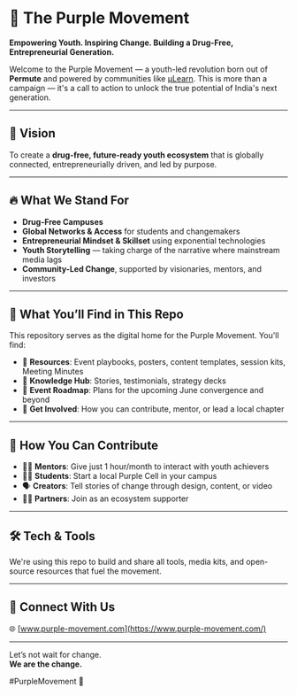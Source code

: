 # 💜 The Purple Movement

**Empowering Youth. Inspiring Change. Building a Drug-Free, Entrepreneurial Generation.**

Welcome to the Purple Movement — a youth-led revolution born out of **Permute** and powered by communities like [μLearn](https://mulearn.org). This is more than a campaign — it's a call to action to unlock the true potential of India's next generation.

---

## 🚀 Vision

To create a **drug-free, future-ready youth ecosystem** that is globally connected, entrepreneurially driven, and led by purpose.

---

## 🔥 What We Stand For

- **Drug-Free Campuses**  
- **Global Networks & Access** for students and changemakers  
- **Entrepreneurial Mindset & Skillset** using exponential technologies  
- **Youth Storytelling** — taking charge of the narrative where mainstream media lags  
- **Community-Led Change**, supported by visionaries, mentors, and investors

---

## 🎯 What You’ll Find in This Repo

This repository serves as the digital home for the Purple Movement. You'll find:

- 📂 **Resources**: Event playbooks, posters, content templates, session kits, Meeting Minutes  
- 🧠 **Knowledge Hub**: Stories, testimonials, strategy decks  
- 📅 **Event Roadmap**: Plans for the upcoming June convergence and beyond  
- 🤝 **Get Involved**: How you can contribute, mentor, or lead a local chapter  

---

## 🧩 How You Can Contribute

- 🧑‍🏫 **Mentors**: Give just 1 hour/month to interact with youth achievers  
- 🧑‍🎓 **Students**: Start a local Purple Cell in your campus  
- 🗣️ **Creators**: Tell stories of change through design, content, or video  
- 🧑‍💼 **Partners**: Join as an ecosystem supporter 

---

## 🛠 Tech & Tools

We're using this repo to build and share all tools, media kits, and open-source resources that fuel the movement.

---

## 💬 Connect With Us

🌐 [www.purple-movement.com](https://www.purple-movement.com/)  

---

Let’s not wait for change.  
**We are the change.**

#PurpleMovement 💜
